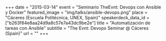 +++
date = "2015-03-14"
event = "Seminario TheEvnt: Devops con Ansible y Docker"
featured_image = "img/talks/ansible-devops.png"
place = "Cáceres (Escuela Politécnica, UNEX, Spain)"
speakerdeck_data_id = ["b263f84e8aa24d9a8c57e7a43dc9be2e"]
title = "Automatización de tareas con Ansible"
subtitle = "The Evnt: Devops Seminar @ Cáceres (Spain)"
url = ""
+++
